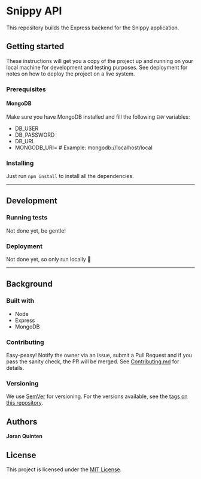 # Snippy API
This repository builds the Express backend for the Snippy application.

## Getting started
These instructions will get you a copy of the project up and running on your local machine for development and testing purposes. See deployment for notes on how to deploy the project on a live system.

### Prerequisites

#### MongoDB
Make sure you have MongoDB installed and fill the following `ENV` variables:
- DB_USER
- DB_PASSWORD
- DB_URL
- MONGODB_URI= # Example: mongodb://localhost/local

### Installing
Just run `npm install` to install all the dependencies.

---

## Development

### Running tests
Not done yet, be gentle!

### Deployment
Not done yet, so only run locally 🙈

---
## Background

### Built with
- Node
- Express
- MongoDB

### Contributing
Easy-peasy! Notify the owner via an issue, submit a Pull Request and if you pass the sanity check, the PR will be merged. See [Contributing.md](Contributing.md) for details.

### Versioning
We use [SemVer](http://semver.org/) for versioning. For the versions available, see the [tags on this repository](https://github.com/joranquinten/snippy-api/tags).

## Authors
**Joran Quinten**

## License
This project is licensed under the [MIT License](https://www.mit.edu/~amini/LICENSE.md).